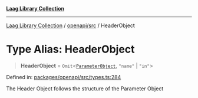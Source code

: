 [**Laag Library Collection**](../../../README.md)

***

[Laag Library Collection](../../../modules.md) / [openapi/src](../README.md) / HeaderObject

# Type Alias: HeaderObject

> **HeaderObject** = `Omit`\<[`ParameterObject`](../interfaces/ParameterObject.md), `"name"` \| `"in"`\>

Defined in: [packages/openapi/src/types.ts:284](https://github.com/bschwarz/laag/blob/fbbd59f53b1467155cca720fc2d13c5cf1b8ba8f/packages/openapi/src/types.ts#L284)

The Header Object follows the structure of the Parameter Object
